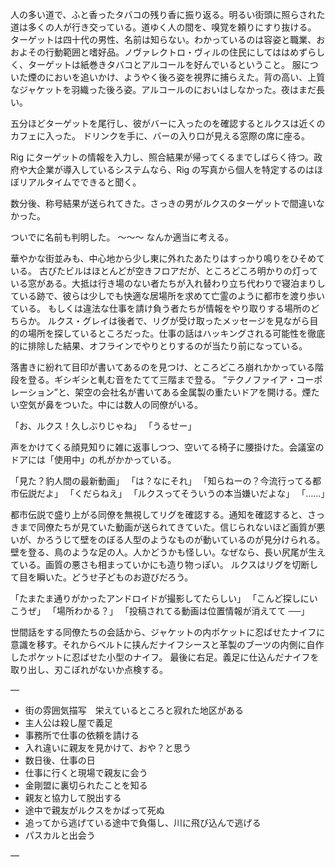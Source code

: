 人の多い道で、ふと香ったタバコの残り香に振り返る。明るい街頭に照らされた道は多くの人が行き交っている。道ゆく人の間を、嗅覚を頼りにすり抜ける。
ターゲットは四十代の男性、名前は知らない。わかっているのは容姿と職業、おおよその行動範囲と嗜好品。ノヴァレクトロ・ヴィルの住民にしてははめずらしく、ターゲットは紙巻きタバコとアルコールを好んでいるということ。
服についた煙のにおいを追いかけ、ようやく後ろ姿を視界に捕らえた。背の高い、上質なジャケットを羽織った後ろ姿。アルコールのにおいはしなかった。夜はまだ長い。

五分ほどターゲットを尾行し、彼がバーに入ったのを確認するとルクスは近くのカフェに入った。
ドリンクを手に、バーの入り口が見える窓際の席に座る。

Rig にターゲットの情報を入力し、照合結果が帰ってくるまでしばらく待つ。政府や大企業が導入しているシステムなら、Rig の写真から個人を特定するのはほぼリアルタイムでできると聞く。

数分後、称号結果が送られてきた。さっきの男がルクスのターゲットで間違いなかった。

ついでに名前も判明した。
〜〜〜
なんか適当に考える。

華やかな街並みも、中心地から少し東に外れたあたりはすっかり鳴りをひそめている。
古びたビルはほとんどが空きフロアだが、ところどころ明かりの灯っている窓がある。大抵は行き場のない者たちが入れ替わり立ち代わりで寝泊まりしている跡で、彼らは少しでも快適な居場所を求めて亡霊のように都市を渡り歩いている。
もしくは違法な仕事を請け負う者たちが情報をやり取りする場所のどちらか。
ルクス・グレイは後者で、リグが受け取ったメッセージを見ながら目的の場所を探しているところだった。仕事の話はハッキングされる可能性を徹底的に排除した結果、オフラインでやりとりするのが当たり前になっている。

落書きに紛れて目印が書いてあるのを見つけ、ところどころ崩れかかっている階段を登る。ギシギシと軋む音をたてて三階まで登る。
”テクノファイア・コーポレーション”と、架空の会社名が書いてある金属製の重たいドアを開ける。煙たい空気が鼻をついた。中には数人の同僚がいる。

「お、ルクス！久しぶりじゃね」
「うるせー」

声をかけてくる顔見知りに雑に返事しつつ、空いてる椅子に腰掛けた。会議室のドアには「使用中」の札がかかっている。

「見た？豹人間の最新動画」
「は？なにそれ」
「知らねーの？今流行ってる都市伝説だよ」
「くだらねえ」
「ルクスってそういうの本当嫌いだよな」
「……」

都市伝説で盛り上がる同僚を無視してリグを確認する。通知を確認すると、さっきまで同僚たちが見ていた動画が送られてきていた。信じられないほど画質が悪いが、かろうじて壁をのぼる人型のようなものが動いているのが見分けられる。
壁を登る、鳥のような足の人。人かどうかも怪しい。なぜなら、長い尻尾が生えている。画質の悪さも相まっていかにも造り物っぽい。
ルクスはリグを切断して目を瞬いた。どうせ子どものお遊びだろう。

「たまたま通りがかったアンドロイドが撮影してたらしい」
「こんど探しにいこうぜ」
「場所わかる？」
「投稿されてる動画は位置情報が消えてて ──」

世間話をする同僚たちの会話から、ジャケットの内ポケットに忍ばせたナイフに意識を移す。それからベルトに挟んだナイフシースと革製のブーツの内側に自作したポケットに忍ばせた小型のナイフ。
最後に右足。義足に仕込んだナイフを取り出し、刃こぼれがないか点検する。

—

- 街の雰囲気描写　栄えているところと寂れた地区がある
- 主人公は殺し屋で義足
- 事務所で仕事の依頼を請ける
- 入れ違いに親友を見かけて、おや？と思う
- 数日後、仕事の日
- 仕事に行くと現場で親友に会う
- 金剛盟に裏切られたことを知る
- 親友と協力して脱出する
- 途中で親友がルクスをかばって死ぬ
- 追ってから逃げている途中で負傷し、川に飛び込んで逃げる
- パスカルと出会う

—
